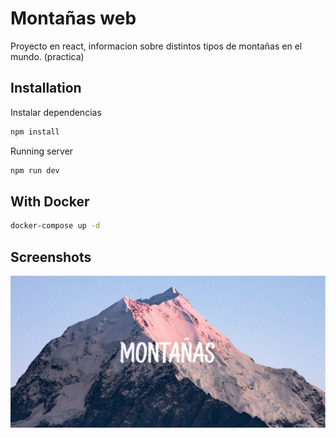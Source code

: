 # Montañas web

Proyecto en react, informacion sobre distintos tipos de montañas en el mundo. (practica)

## Installation

Instalar dependencias

```bash
npm install
```

Running server

```bash
npm run dev
```

## With Docker

```bash
docker-compose up -d
```

## Screenshots

![App Screenshot](./screenshot.png)
